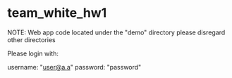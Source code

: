 # team_white_hw1


NOTE: Web app code located under the "demo" directory please disregard other directories 

Please login with:

username: "user@a.a"
password: "password"
